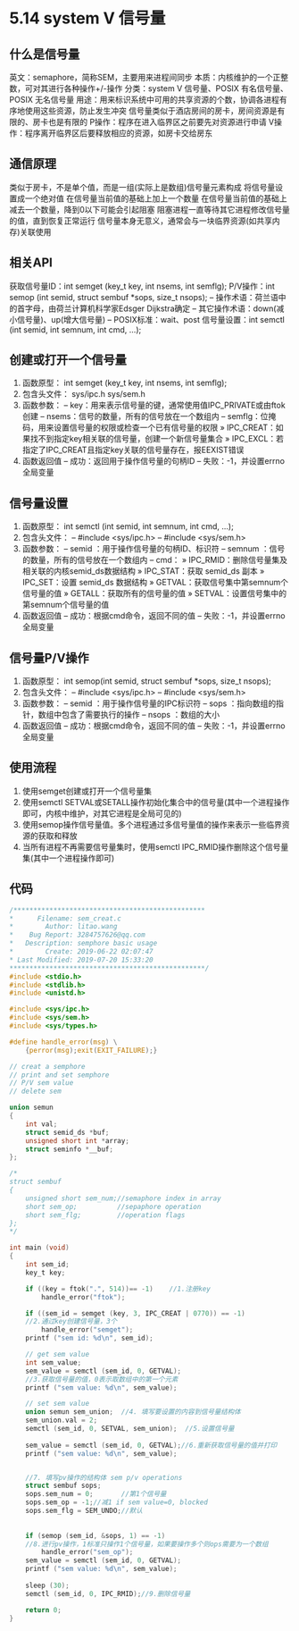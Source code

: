 # 5.14 system V 信号量
## 什么是信号量
英文：semaphore，简称SEM，主要用来进程间同步
本质：内核维护的一个正整数，可对其进行各种操作+/-操作
分类：system V 信号量、POSIX 有名信号量、POSIX 无名信号量
用途：用来标识系统中可用的共享资源的个数，协调各进程有序地使用这些资源，防止发生冲突
信号量类似于酒店房间的房卡，房间资源是有限的、房卡也是有限的
P操作：程序在进入临界区之前要先对资源进行申请
V操作：程序离开临界区后要释放相应的资源，如房卡交给房东

## 通信原理
类似于房卡，不是单个值，而是一组(实际上是数组)信号量元素构成
将信号量设置成一个绝对值
在信号量当前值的基础上加上一个数量
在信号量当前值的基础上减去一个数量，降到0以下可能会引起阻塞
阻塞进程一直等待其它进程修改信号量的值，直到恢复正常运行
信号量本身无意义，通常会与一块临界资源(如共享内存)关联使用

## 相关API
获取信号量ID：int semget (key_t key, int nsems, int semflg);
P/V操作：int semop (int semid, struct sembuf *sops, size_t nsops);
– 操作术语：荷兰语中的首字母，由荷兰计算机科学家Edsger Dijkstra确定
– 其它操作术语：down(减小信号量)、up(增大信号量)
– POSIX标准：wait、post
信号量设置：int semctl (int semid, int semnum, int cmd, ...);


##  创建或打开一个信号量
1. 函数原型： int semget (key_t key, int nsems, int semflg);
2. 包含头文件： sys/ipc.h sys/sem.h
3. 函数参数：
– key：用来表示信号量的键，通常使用值IPC_PRIVATE或由ftok创建
– nsems：信号的数量，所有的信号放在一个数组内
– semflg：位掩码，用来设置信号量的权限或检查一个已有信号量的权限
» IPC_CREAT：如果找不到指定key相关联的信号量，创建一个新信号量集合
» IPC_EXCL：若指定了IPC_CREAT且指定key关联的信号量存在，报EEXIST错误
4. 函数返回值
– 成功：返回用于操作信号量的句柄ID
– 失败：-1，并设置errno全局变量


## 信号量设置
1. 函数原型： int semctl (int semid, int semnum, int cmd, ...);
2. 包含头文件：
– #include <sys/ipc.h>
– #include <sys/sem.h>
3. 函数参数：
– semid ：用于操作信号量的句柄ID、标识符
– semnum ：信号的数量，所有的信号放在一个数组内
– cmd：
» IPC_RMID：删除信号量集及相关联的内核semid_ds数据结构
» IPC_STAT：获取 semid_ds 副本
» IPC_SET：设置 semid_ds 数据结构
» GETVAL：获取信号集中第semnum个信号量的值
» GETALL：获取所有的信号量的值
» SETVAL：设置信号集中的第semnum个信号量的值
4. 函数返回值
– 成功：根据cmd命令，返回不同的值
– 失败：-1，并设置errno全局变量

##  信号量P/V操作
1. 函数原型： int semop(int semid, struct sembuf *sops, size_t nsops);
2. 包含头文件：
– #include <sys/ipc.h>
– #include <sys/sem.h>
3. 函数参数：
– semid ：用于操作信号量的IPC标识符
– sops ：指向数组的指针，数组中包含了需要执行的操作
– nsops ：数组的大小
4. 函数返回值
– 成功：根据cmd命令，返回不同的值
– 失败：-1，并设置errno全局变量

##  使用流程
1. 使用semget创建或打开一个信号量集
2. 使用semctl SETVAL或SETALL操作初始化集合中的信号量(其中一个进程操作即可，内核中维护，对其它进程是全局可见的)
3. 使用semop操作信号量值。多个进程通过多信号量值的操作来表示一些临界资源的获取和释放
4. 当所有进程不再需要信号量集时，使用semctl IPC_RMID操作删除这个信号量集(其中一个进程操作即可)
## 代码
```c
/************************************************
*      Filename: sem_creat.c
*        Author: litao.wang
*    Bug Report: 3284757626@qq.com
*   Description: semphore basic usage 
*        Create: 2019-06-22 02:07:47
* Last Modified: 2019-07-20 15:33:20
*************************************************/
#include <stdio.h>
#include <stdlib.h>
#include <unistd.h>

#include <sys/ipc.h>
#include <sys/sem.h>
#include <sys/types.h>

#define handle_error(msg) \
    {perror(msg);exit(EXIT_FAILURE);}

// creat a semphore
// print and set semphore
// P/V sem value
// delete sem

union semun
{
	int val;
	struct semid_ds *buf;
	unsigned short int *array;
	struct seminfo *__buf;
};

/*
struct sembuf
{
	unsigned short sem_num;//semaphore index in array
	short sem_op;          //sepaphore operation
	short sem_flg;         //operation flags
};
*/

int main (void)
{
	int sem_id;
	key_t key;

	if ((key = ftok(".", 514))== -1)	//1.注册key
        handle_error("ftok");

	if ((sem_id = semget (key, 3, IPC_CREAT | 0770)) == -1)	
	//2.通过key创建信号量，3个
        handle_error("semget");
	printf ("sem id: %d\n", sem_id);

	// get sem value
	int sem_value;
	sem_value = semctl (sem_id, 0, GETVAL);	
	//3.获取信号量的值，0表示取数组中的第一个元素
	printf ("sem value: %d\n", sem_value);

	// set sem value
	union semun sem_union;	//4. 填写要设置的内容到信号量结构体
	sem_union.val = 2;
	semctl (sem_id, 0, SETVAL, sem_union);	//5.设置信号量
	
	sem_value = semctl (sem_id, 0, GETVAL);//6.重新获取信号量的值并打印 
	printf ("sem value: %d\n", sem_value);


	//7. 填写pv操作的结构体 sem p/v operations
	struct sembuf sops;
	sops.sem_num = 0;		//第1个信号量
	sops.sem_op = -1;//减1 if sem value=0, blocked
	sops.sem_flg = SEM_UNDO;//默认
	
	
	if (semop (sem_id, &sops, 1) == -1)
	//8.进行pv操作，1标准只操作1个信号量，如果要操作多个则ops需要为一个数组
        handle_error("sem_op");
	sem_value = semctl (sem_id, 0, GETVAL);
	printf ("sem value: %d\n", sem_value);
	
	sleep (30);
	semctl (sem_id, 0, IPC_RMID);//9.删除信号量

	return 0;
}

```